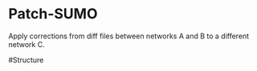 # Patch-SUMO
Apply corrections from diff files between networks A and B to a different network C.

#Structure


